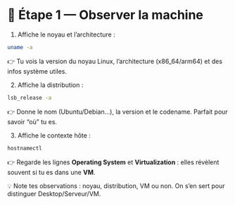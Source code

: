 # 🧭 Étape 1 — Observer la machine

1) Affiche le noyau et l’architecture :
```bash
uname -a
```

👉 Tu vois la version du noyau Linux, l’architecture (x86_64/arm64) et des infos système utiles.

2. Affiche la distribution :

```bash
lsb_release -a
```

👉 Donne le nom (Ubuntu/Debian…), la version et le codename. Parfait pour savoir “où” tu es.

3. Affiche le contexte hôte :

```bash
hostnamectl
```

👉 Regarde les lignes **Operating System** et **Virtualization** : elles révèlent souvent si tu es dans une **VM**.

💡 Note tes observations : noyau, distribution, VM ou non. On s’en sert pour distinguer Desktop/Serveur/VM.